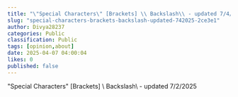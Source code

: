 ```yaml
---
title: "\"Special Characters\" [Brackets] \\ Backslash\\ - updated 7/4/2025"
slug: "special-characters-brackets-backslash-updated-742025-2ce3e1"
author: Divya28237
categories: Public
classification: Public
tags: [opinion,about]
date: 2025-04-07 04:00:04 
likes: 0
published: false
---
```


"Special Characters" [Brackets] \ Backslash\ - updated 7/2/2025